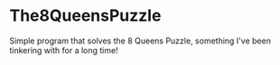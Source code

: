 # The8QueensPuzzle
Simple program that solves the 8 Queens Puzzle, something I've been tinkering with for a long time!
